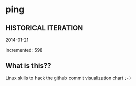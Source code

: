 # ping

## HISTORICAL ITERATION
2014-01-21

Incremented: 598

## What is this?? 
Linux skills to hack the github commit visualization chart `;-)`
